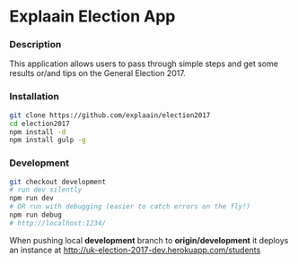 # Explaain Election App

### Description

This application allows users to pass through simple steps and get some results or/and tips on the General Election 2017.

### Installation

```sh
git clone https://github.com/explaain/election2017
cd election2017
npm install -d
npm install gulp -g
```

### Development

```sh
git checkout development
# run dev silently
npm run dev
# OR run with debugging (easier to catch errors on the fly!)
npm run debug
# http://localhost:1234/
```
When pushing local **development** branch to **origin/development** it deploys an instance at http://uk-election-2017-dev.herokuapp.com/students
